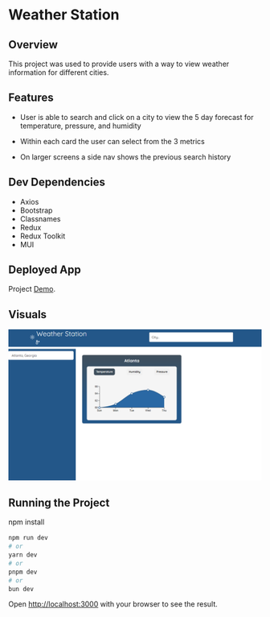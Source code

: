# Weather Station

## Overview

This project was used to provide users with a way to view weather information for different cities.

## Features

- User is able to search and click on a city to view the 5 day
  forecast for temperature, pressure, and humidity

- Within each card the user can select from the 3 metrics

- On larger screens a side nav shows the previous search history

## Dev Dependencies

- Axios
- Bootstrap
- Classnames
- Redux
- Redux Toolkit
- MUI

## Deployed App

Project [Demo](https://weather-station-one.vercel.app/ "Weather Station").

## Visuals

![Screenshot of WeatherStation](public\weatherStation.png)

## Running the Project

npm install

```bash
npm run dev
# or
yarn dev
# or
pnpm dev
# or
bun dev
```

Open [http://localhost:3000](http://localhost:3000) with your browser to see the result.

